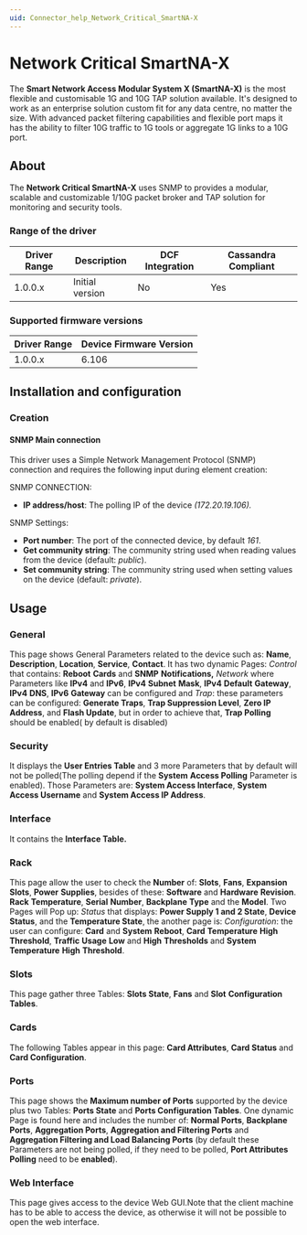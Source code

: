 ```yaml
---
uid: Connector_help_Network_Critical_SmartNA-X
---
```


# Network Critical SmartNA-X

The **Smart Network Access Modular System X (SmartNA-X)** is the most flexible and customisable 1G and 10G TAP solution available. It's designed to work as an enterprise solution custom fit for any data centre, no matter the size. With advanced packet filtering capabilities and flexible port maps it has the ability to filter 10G traffic to 1G tools or aggregate 1G links to a 10G port.

## About

The **Network Critical SmartNA-X** uses SNMP to provides a modular, scalable and customizable 1/10G packet broker and TAP solution for monitoring and security tools.

### Range of the driver

| **Driver Range** | **Description** | **DCF Integration** | **Cassandra Compliant** |
|------------------|-----------------|---------------------|-------------------------|
| 1.0.0.x          | Initial version | No                  | Yes                     |

### Supported firmware versions

| **Driver Range** | **Device Firmware Version** |
|------------------|-----------------------------|
| 1.0.0.x          | 6.106                       |

## Installation and configuration

### Creation

#### SNMP Main connection

This driver uses a Simple Network Management Protocol (SNMP) connection and requires the following input during element creation:

SNMP CONNECTION:

- **IP address/host**: The polling IP of the device *(172.20.19.106).*

SNMP Settings:

- **Port number**: The port of the connected device, by default *161*.
- **Get community string**: The community string used when reading values from the device (default: *public*).
- **Set community string**: The community string used when setting values on the device (default: *private*).

## Usage

### General

This page shows General Parameters related to the device such as: **Name**, **Description**, **Location**, **Service**, **Contact**. It has two dynamic Pages: *Control* that contains: **Reboot** **Cards** and **SNMP** **Notifications,** *Network* where Parameters like **IPv4** and **IPv6**, **IPv4** **Subnet** **Mask**, **IPv4** **Default** **Gateway**, **IPv4** **DNS**, **IPv6** **Gateway** can be configured and *Trap*: these parameters can be configured: **Generate Traps**, **Trap Suppression Level**, **Zero IP Address**, and **Flash Update**, but in order to achieve that, **Trap Polling** should be enabled( by default is disabled)

### Security

It displays the **User Entries Table** and 3 more Parameters that by default will not be polled(The polling depend if the **System** **Access Polling** Parameter is enabled). Those Parameters are: **System Access Interface**, **System Access Username** and **System Access IP Address**.

### Interface

It contains the **Interface Table.**

### Rack

This page allow the user to check the **Number** of: **Slots**, **Fans**, **Expansion** **Slots**, **Power** **Supplies**, besides of these: **Software** and **Hardware** **Revision**. **Rack** **Temperature**, **Serial** **Number**, **Backplane** **Type** and the **Model**. Two Pages will Pop up: *Status* that displays: **Power Supply 1 and 2 State**, **Device** **Status**, and the **Temperature State**, the another page is: *Configuration*: the user can configure: **Card** and **System** **Reboot**, **Card** **Temperature** **High** **Threshold**, **Traffic** **Usage** **Low** and **High** **Thresholds** and **System** **Temperature** **High** **Threshold**.

### Slots

This page gather three Tables: **Slots State**, **Fans** and **Slot** **Configuration** **Tables**.

### Cards

The following Tables appear in this page: **Card Attributes**, **Card Status** and **Card Configuration**.

### Ports

This page shows the **Maximum number of Ports** supported by the device plus two Tables: **Ports State** and **Ports Configuration Tables**. One dynamic Page is found here and includes the number of: **Normal Ports**, **Backplane Ports**, **Aggregation Ports**, **Aggregation and Filtering Ports** and **Aggregation Filtering and Load Balancing Ports** (by default these Parameters are not being polled, if they need to be polled, **Port Attributes Polling** need to be **enabled**).

### Web Interface

This page gives access to the device Web GUI.Note that the client machine has to be able to access the device, as otherwise it will not be possible to open the web interface.
